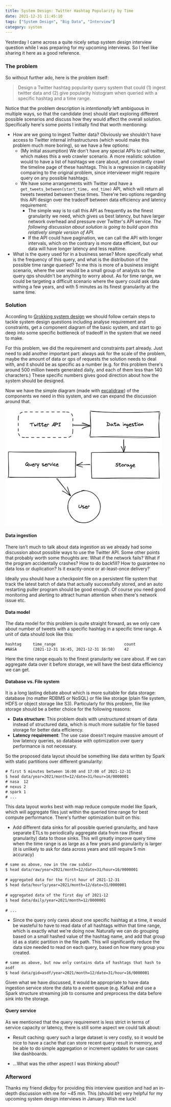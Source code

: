 ```yaml
---
title: System Design: Twitter Hashtag Popularity by Time
date: 2021-12-31 11:45:10
tags: ["System Design", "Big Data", "Interview"]
category: system
---
```

Yesterday I came across a quite nicely setup system design interview question while I was preparing for my upcoming interviews. So I feel like sharing it here as a good reference.

### The problem

So without further ado, here is the problem itself:

> Design a Twitter hashtag popularity query system that could (1) ingest twitter data and (2) give popularity histogram when queried with a specific hashtag and a time range.

Notice that the problem description is _intentionally_ left ambiguous in multiple ways, so that the candidate (me) should start exploring different possible scenarios and discuss how they would affect the overall solution. Specifically here's some points I initially find that worth mentioning:

- How are we going to ingest Twitter data? Obviously we shouldn't have access to Twitter internal infrastructures (which would make this problem much more boring), so we have a few options:
    - (My initial assumption) We don't have any special APIs to call twitter, which makes this a web crawler scenario. A more realistic solution would to have a list of hashtags we care about, and constantly crawl the timeline page of these hashtags. This is a regression in capability comparing to the original problem, since interviewer might require query on any possible hashtags.
    - We have some arrangements with Twitter and have a `get_tweets_between(start_time, end_time)` API, which will return all tweets tweeted between these times. There're two options regarding this API design over the tradeoff between data efficiency and latency requirement:
        - The simple way is to call this API as frequently as the finest granularity we need, which gives us best latency, but have larger network overhead and pressure over Twitter's API service. _The following discussion about solution is going to build upon this relatively simple version of API._
        - If the API could have pagination, we can call the API with longer intervals, which on the contrary is more data efficient, but our data will have longer latency and less realtime.
- What is the query used for in a business sense? More specifically what is the frequency of this query, and what is the distribution of the possible time range queried? To me this is more of a business insight scenario, where the user would be a small group of analysts so the query qps shouldn't be anything to worry about. As for time range, we could be targeting a difficult scenario where the query could ask data withing a few years, and with 5 minutes as its finest granularity at the same time.

### Solution

According to [Grokking system design](https://github.com/Jeevan-kumar-Raj/Grokking-System-Design#steps-how-i-approach-the-system-design-questions-in-interviews) we should follow certain steps to tackle system design questions including analyse requirement and constraints, get a component diagram of the basic system, and start to go deep into some specific bottleneck of tradeoff in the system that we need to make.

For this problem, we did the requirement and constraints part already. Just need to add another important part: always ask for the scale of the problem, maybe the amount of data or qps of requests the solution needs to deal with, and it should be as specific as a number (e.g. for this problem there's around 500 million tweets generated daily, and each of them less than 140 characters.) These specific numbers gives good direction about how the system should be designed.

Now we have the simple diagram (made with [excalidraw](https://excalidraw.com/)) of the components we need in this system, and we can expand the discussion around that.

![twitter.png](/static/image/twitter.png)

#### Data ingestion

There isn't much to talk about data ingestion as we already had some discussion about possible ways to use the Twitter API. Some other points that probably worth some thoughts are: What if the network fails? What if the program accidentally crashes? How to do backfill? How to guarantee no data loss or duplication? Is it exactly-once or at-least-once delivery?

Ideally you should have a checkpoint file on a persistent file system that track the latest batch of data that actually successfully stored, and an auto restarting puller program should be good enough. Of course you need good monitoring and alerting to attract human attention when there's network issue etc.

#### Data model

The data model for this problem is quite straight forward, as we only care about number of tweets with a specific hashtag in a specific time range. A unit of data should look like this:

```text
hashtag     time_range                              count
#NASA       (2021-12-31 16:45, 2021-12-31 16:50)    42
```
Here the time range equals to the finest granularity we care about. If we can aggregate data over it before storage, we will have the best data efficiency we can get.

#### Database vs. File system

It is a long lasting debate about which is more suitable for data storage: database (no matter RDBMS or NoSQL) or file like storage (plain file system, HDFS or object storage like S3). Particularly for this problem, file like storage should be a better choice for the following reasons:

- __Data structure__: This problem deals with unstructured stream of data instead of structured data, which is much more suitable for file based storage for better data efficiency.
- __Latency requirement__: The use case doesn't require massive amount of low latency queries, so database with optimization over query performance is not necessary.

So the proposed data layout should be something like data written by Spark with static partitions over different granularity:

```shell
# first 5 minutes between 16:00 and 17:00 of 2021-12-31
$ head data/year=2021/month=12/date=31/hour=16/0000001
# nasa  12
# nexus 2
# spark 1
# ...
```
This data layout works best with map reduce compute model like Spark, which will aggregate files just within the queried time range for best compute performance. There's further optimization built on this:

- Add different data sinks for all possible queried granularity, and have separate ETLs to periodically aggregate data from raw (finest granularity) data to those sinks. This will greatly improve query time when the time range is as large as a few years and granularity is larger (it is unlikely to ask for data across years and still require 5 min accuracy)

```shell
# same as above, now in the raw subdir
$ head data/raw/year=2021/month=12/date=31/hour=16/0000001

# aggregated data for the first hour of 2021-12-31
$ head data/hourly/year=2021/month=12/date=31/0000001

# aggregated data of the first day of 2021-12
$ head data/daily/year=2021/month=12/0000001

# ...
```

- Since the query only cares about one specific hashtag at a time, it would be wasteful to have to read data of all hashtags within that time range, which is exactly what we're doing now. Naturally we can do grouping based on a small hashed value of the hashtag name, and add that group id as a static partition in the file path. This will significantly reduce the data size needed to read on each query, based on how many group you created.

```shell
# same as above, but now only contains data of hashtags that hash to asdf
$ head data/gid=asdf/year=2021/month=12/date=31/hour=16/0000001
```

Given what we have discussed, it would be appropriate to have data ingestion service store the data to a event queue (e.g. Kafka) and use a Spark structure streaming job to consume and preprocess the data before sink into the storage.

#### Query service

As we mentioned that the query requirement is less strict in terms of service capacity or latency, there is still some aspect we could talk about:

- Result caching: query such a large dataset is very costly, so it would be nice to have a cache that can store recent query result in memory, and be able to do simple aggregation or increment updates for use cases like dashboards.

- ...What was the other aspect I was thinking about?

### Afterword

Thanks my friend dkdpy for providing this interview question and had an in-depth discussion with me for ~45 min. This (should be) very helpful for my upcoming system design interviews in January. Wish me luck!
